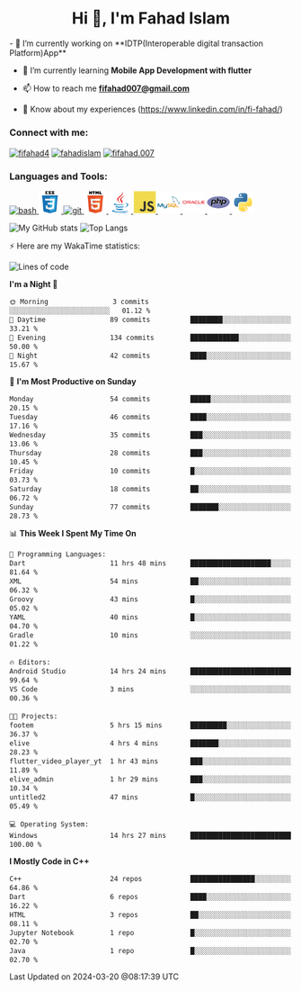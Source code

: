 <h1 align="center">Hi 👋, I'm Fahad Islam</h1>
- 🔭 I’m currently working on **IDTP(Interoperable digital transaction Platform)App**

- 🌱 I’m currently learning **Mobile App Development with flutter**

- 📫 How to reach me **fifahad007@gmail.com**

- 📄 Know about my experiences (https://www.linkedin.com/in/fi-fahad/)

<h3 align="left">Connect with me:</h3>
<p align="left">
<a href="https://twitter.com/fifahad4" target="blank"><img align="center" src="https://raw.githubusercontent.com/rahuldkjain/github-profile-readme-generator/master/src/images/icons/Social/twitter.svg" alt="fifahad4" height="30" width="40" /></a>
<a href="https://www.linkedin.com/in/fi-fahad/" target="blank"><img align="center" src="https://raw.githubusercontent.com/rahuldkjain/github-profile-readme-generator/master/src/images/icons/Social/linked-in-alt.svg" alt="fahadislam" height="30" width="40" /></a>
<a href="https://fb.com/fifahad.007" target="blank"><img align="center" src="https://raw.githubusercontent.com/rahuldkjain/github-profile-readme-generator/master/src/images/icons/Social/facebook.svg" alt="fifahad.007" height="30" width="40" /></a>
</p>

<h3 align="left">Languages and Tools:</h3>
<p align="left"> <a href="https://www.gnu.org/software/bash/" target="_blank" rel="noreferrer"> <img src="https://www.vectorlogo.zone/logos/gnu_bash/gnu_bash-icon.svg" alt="bash" width="40" height="40"/> </a> <a href="https://www.w3schools.com/css/" target="_blank" rel="noreferrer"> <img src="https://raw.githubusercontent.com/devicons/devicon/master/icons/css3/css3-original-wordmark.svg" alt="css3" width="40" height="40"/> </a> <a href="https://git-scm.com/" target="_blank" rel="noreferrer"> <img src="https://www.vectorlogo.zone/logos/git-scm/git-scm-icon.svg" alt="git" width="40" height="40"/> </a> <a href="https://www.w3.org/html/" target="_blank" rel="noreferrer"> <img src="https://raw.githubusercontent.com/devicons/devicon/master/icons/html5/html5-original-wordmark.svg" alt="html5" width="40" height="40"/> </a> <a href="https://www.java.com" target="_blank" rel="noreferrer"> <img src="https://raw.githubusercontent.com/devicons/devicon/master/icons/java/java-original.svg" alt="java" width="40" height="40"/> </a> <a href="https://developer.mozilla.org/en-US/docs/Web/JavaScript" target="_blank" rel="noreferrer"> <img src="https://raw.githubusercontent.com/devicons/devicon/master/icons/javascript/javascript-original.svg" alt="javascript" width="40" height="40"/> </a> <a href="https://www.mysql.com/" target="_blank" rel="noreferrer"> <img src="https://raw.githubusercontent.com/devicons/devicon/master/icons/mysql/mysql-original-wordmark.svg" alt="mysql" width="40" height="40"/> </a> <a href="https://www.oracle.com/" target="_blank" rel="noreferrer"> <img src="https://raw.githubusercontent.com/devicons/devicon/master/icons/oracle/oracle-original.svg" alt="oracle" width="40" height="40"/> </a> <a href="https://www.php.net" target="_blank" rel="noreferrer"> <img src="https://raw.githubusercontent.com/devicons/devicon/master/icons/php/php-original.svg" alt="php" width="40" height="40"/> </a> <a href="https://www.python.org" target="_blank" rel="noreferrer"> <img src="https://raw.githubusercontent.com/devicons/devicon/master/icons/python/python-original.svg" alt="python" width="40" height="40"/> </a> </p>

![My GitHub stats](https://github-readme-stats.vercel.app/api?username=Fahaddada47&show_icons=true&theme=radical)
![Top Langs](https://github-readme-stats.vercel.app/api/top-langs/?username=Fahaddada47&layout=donut)


⚡ Here are my WakaTime statistics:

<!--START_SECTION:waka-->
![Lines of code](https://img.shields.io/badge/From%20Hello%20World%20I%27ve%20Written-402.9%20thousand%20lines%20of%20code-blue)

**I'm a Night 🦉** 

```text
🌞 Morning                3 commits           ░░░░░░░░░░░░░░░░░░░░░░░░░   01.12 % 
🌆 Daytime                89 commits          ████████░░░░░░░░░░░░░░░░░   33.21 % 
🌃 Evening                134 commits         ████████████░░░░░░░░░░░░░   50.00 % 
🌙 Night                  42 commits          ████░░░░░░░░░░░░░░░░░░░░░   15.67 % 
```
📅 **I'm Most Productive on Sunday** 

```text
Monday                   54 commits          █████░░░░░░░░░░░░░░░░░░░░   20.15 % 
Tuesday                  46 commits          ████░░░░░░░░░░░░░░░░░░░░░   17.16 % 
Wednesday                35 commits          ███░░░░░░░░░░░░░░░░░░░░░░   13.06 % 
Thursday                 28 commits          ███░░░░░░░░░░░░░░░░░░░░░░   10.45 % 
Friday                   10 commits          █░░░░░░░░░░░░░░░░░░░░░░░░   03.73 % 
Saturday                 18 commits          ██░░░░░░░░░░░░░░░░░░░░░░░   06.72 % 
Sunday                   77 commits          ███████░░░░░░░░░░░░░░░░░░   28.73 % 
```


📊 **This Week I Spent My Time On** 

```text
💬 Programming Languages: 
Dart                     11 hrs 48 mins      ████████████████████░░░░░   81.64 % 
XML                      54 mins             ██░░░░░░░░░░░░░░░░░░░░░░░   06.32 % 
Groovy                   43 mins             █░░░░░░░░░░░░░░░░░░░░░░░░   05.02 % 
YAML                     40 mins             █░░░░░░░░░░░░░░░░░░░░░░░░   04.70 % 
Gradle                   10 mins             ░░░░░░░░░░░░░░░░░░░░░░░░░   01.22 % 

🔥 Editors: 
Android Studio           14 hrs 24 mins      █████████████████████████   99.64 % 
VS Code                  3 mins              ░░░░░░░░░░░░░░░░░░░░░░░░░   00.36 % 

🐱‍💻 Projects: 
footem                   5 hrs 15 mins       █████████░░░░░░░░░░░░░░░░   36.37 % 
elive                    4 hrs 4 mins        ███████░░░░░░░░░░░░░░░░░░   28.23 % 
flutter_video_player_yt  1 hr 43 mins        ███░░░░░░░░░░░░░░░░░░░░░░   11.89 % 
elive_admin              1 hr 29 mins        ███░░░░░░░░░░░░░░░░░░░░░░   10.34 % 
untitled2                47 mins             █░░░░░░░░░░░░░░░░░░░░░░░░   05.49 % 

💻 Operating System: 
Windows                  14 hrs 27 mins      █████████████████████████   100.00 % 
```

**I Mostly Code in C++** 

```text
C++                      24 repos            ████████████████░░░░░░░░░   64.86 % 
Dart                     6 repos             ████░░░░░░░░░░░░░░░░░░░░░   16.22 % 
HTML                     3 repos             ██░░░░░░░░░░░░░░░░░░░░░░░   08.11 % 
Jupyter Notebook         1 repo              █░░░░░░░░░░░░░░░░░░░░░░░░   02.70 % 
Java                     1 repo              █░░░░░░░░░░░░░░░░░░░░░░░░   02.70 % 
```




 Last Updated on 2024-03-20 @08:17:39 UTC
<!--END_SECTION:waka-->
